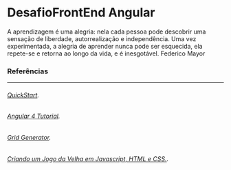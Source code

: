 # DesafioFrontEnd Angular
A aprendizagem é uma alegria: nela cada pessoa pode descobrir uma sensação de liberdade, autorrealização e independência.
Uma vez experimentada, a alegria de aprender nunca pode ser esquecida, ela repete-se e retorna ao longo da vida, e é inesgotável.
Federico Mayor

### Referências

--------------------------------------------------------------------

###### [QuickStart](https://angular.io/guide/quickstart).

###### [Angular 4 Tutorial](https://www.tutorialspoint.com/angular4/index.htm).

###### [Grid Generator](http://www.responsivegridsystem.com/calculator/).

###### [Criando um Jogo da Velha em Javascript, HTML e CSS.](http://www.linhadecodigo.com.br/artigo/3506/criando-um-jogo-da-velha-em-javascript-html-e-css.aspx).